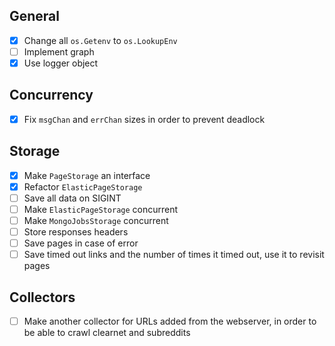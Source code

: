 ## General
- [x] Change all `os.Getenv` to `os.LookupEnv`
- [ ] Implement graph
- [X] Use logger object

## Concurrency
- [X] Fix `msgChan` and `errChan` sizes in order to prevent deadlock

## Storage
- [x] Make `PageStorage` an interface
- [x] Refactor `ElasticPageStorage`
- [ ] Save all data on SIGINT
- [ ] Make `ElasticPageStorage` concurrent
- [ ] Make `MongoJobsStorage` concurrent
- [ ] Store responses headers
- [ ] Save pages in case of error
- [ ] Save timed out links and the number of times it timed out, use it to
    revisit pages

## Collectors
- [ ] Make another collector for URLs added from the webserver, in order to be
    able to crawl clearnet and subreddits
